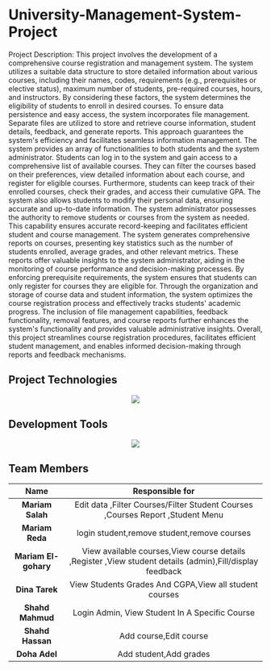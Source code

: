 # University-Management-System-Project

Project Description:
This project involves the development of a comprehensive course registration and management system. The system utilizes a suitable data structure to store detailed information about various courses, including their names, codes, requirements (e.g., prerequisites or elective status), maximum number of students, pre-required courses, hours, and instructors. By considering these factors, the system determines the eligibility of students to enroll in desired courses.
To ensure data persistence and easy access, the system incorporates file management. Separate files are utilized to store and retrieve course information, student details, feedback, and generate reports. This approach guarantees the system's efficiency and facilitates seamless information management.
The system provides an array of functionalities to both students and the system administrator. Students can log in to the system and gain access to a comprehensive list of available courses. They can filter the courses based on their preferences, view detailed information about each course, and register for eligible courses. Furthermore, students can keep track of their enrolled courses, check their grades, and access their cumulative GPA. The system also allows students to modify their personal data, ensuring accurate and up-to-date information.
The system administrator possesses the authority to remove students or courses from the system as needed. This capability ensures accurate record-keeping and facilitates efficient student and course management.
The system generates comprehensive reports on courses, presenting key statistics such as the number of students enrolled, average grades, and other relevant metrics. These reports offer valuable insights to the system administrator, aiding in the monitoring of course performance and decision-making processes.
By enforcing prerequisite requirements, the system ensures that students can only register for courses they are eligible for. Through the organization and storage of course data and student information, the system optimizes the course registration process and effectively tracks students' academic progress. The inclusion of file management capabilities, feedback functionality, removal features, and course reports further enhances the system's functionality and provides valuable administrative insights. Overall, this project streamlines course registration procedures, facilitates efficient student management, and enables informed decision-making through reports and feedback mechanisms.

## Project Technologies
<p align="center">
  <a href="https://skillicons.dev">
    <img src="https://skillicons.dev/icons?i=cpp" />
  </a>
</p>

## Development Tools 
<p align="center">
  <a href="https://skillicons.dev">
    <img src="https://skillicons.dev/icons?i=visualstudio"/>
  </a>
</p>

## Team Members 

| Name | Responsible for 
| :----: | :-----------------------------------------------:
| **Mariam Salah** | Edit data ,Filter Courses/Filter Student Courses ,Courses Report ,Student Menu   
| **Mariam Reda** | login student,remove student,remove courses
| **Mariam El-gohary** | View available courses,View course details ,Register ,View student details (admin),Fill/display feedback 
| **Dina Tarek** | View Students Grades And CGPA,View all student courses
| **Shahd Mahmud** | Login Admin, View Student In A Specific Course
| **Shahd Hassan** | Add course,Edit course                           
| **Doha Adel** | Add student,Add grades
